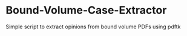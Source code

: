 Bound-Volume-Case-Extractor
===========================

Simple script to extract opinions from bound volume PDFs using pdftk